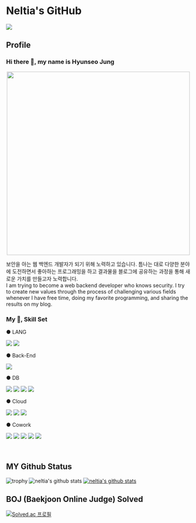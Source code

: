 # Neltia's GitHub
<a href="https://blog.naver.com/dsz08082" target="_blank"><img src="https://img.shields.io/badge/BLOG-2?style=appveyor&logo=naver&logoColor=white"/></a>

## Profile
### Hi there 👋, my name is Hyunseo Jung
<p align="center"><a href="https://in.naver.com/neltia" target="_blank"><img src="https://postfiles.pstatic.net/MjAyMTA3MjhfMTMy/MDAxNjI3NDUyNjg0NTEx.0Gq4IiEtm95rLeNpzfjSBA6j5Ad3Kl6qhx_wpzqHcowg.rXVmHqwywEv8_WusjKlCqnaoBaeRWTQRJ0FHfWPHhREg.PNG.dsz08082/namecard.png?type=w773" width="500px"></a></p>
<p>보안을 아는 웹 백엔드 개발자가 되기 위해 노력하고 있습니다. 틈나는 대로 다양한 분야에 도전하면서 좋아하는 프로그래밍을 하고 결과물을 블로그에 공유하는 과정을 통해 새로운 가치를 만들고자 노력합니다.
<br>I am trying to become a web backend developer who knows security. I try to create new values through the process of challenging various fields whenever I have free time, doing my favorite programming, and sharing the results on my blog.
</p>

### My 📝, Skill Set
● LANG
<p>
  <img src="https://img.shields.io/badge/Python-3776AB?style=flat-square&logo=Python&logoColor=white"/>
  <img src="https://img.shields.io/badge/Shell Script-181717?style=flat-square&logo=GNU Bash&logoColor=white"/>
<p>
● Back-End
<p>
  <img src="https://img.shields.io/badge/Flask-303030?style=flat-square&logo=Flask&logoColor=white"/>
</p>
● DB
<p>
  <img src="https://img.shields.io/badge/SQLite-003B57?style=flat-square&logo=SQLite&logoColor=white"/>
  <img src="https://img.shields.io/badge/Elasticsearch-005571?style=flat-square&logo=Elasticsearch&logoColor=white"/>
  <img src="https://img.shields.io/badge/MongoDB-47A248?style=flat-square&logo=MongoDB&logoColor=white"/>
  <img src="https://img.shields.io/badge/Firebase-FFCA28?style=flat-square&logo=Firebase&logoColor=white"/>
</p>
● Cloud
<p>
  <img src="https://img.shields.io/badge/Docker-049c8c?style=flat-square&logo=Docker&logoColor=white"/>
  <img src="https://img.shields.io/badge/AWS-232F3F?style=flat-square&logo=Amazon AWS&logoColor=white"/>
  <img src="https://img.shields.io/badge/GCP-1A73E8?style=flat-square&logo=Google Cloud&logoColor=white"/>
</p>
● Cowork
<p>
  <img src="https://img.shields.io/badge/Github-181717?style=flat-square&logo=GitHub&logoColor=white"/>
  <img src="https://img.shields.io/badge/Notion-181717?style=flat-square&logo=Notion&logoColor=white"/>
  <img src="https://img.shields.io/badge/Postman-FF6C37?style=flat-square&logo=Postman&logoColor=white"/>
  <img src="https://img.shields.io/badge/Slack-4A154B?style=flat-square&logo=Slack&logoColor=white"/>
  <img src="https://img.shields.io/badge/Insomnia-5849BE?style=flat-square&logo=Insomnia&logoColor=white"/>
</p>
<br>

## MY Github Status
![trophy](https://github-profile-trophy.vercel.app/?username=neltia)
![neltia's github stats](https://github-readme-stats.vercel.app/api?username=neltia&show_icons=true)
[![neltia's github stats](https://github-readme-stats.vercel.app/api/top-langs/?username=neltia&show_icons=true&hide_border=true&title_color=004386&icon_color=004386&layout=compact)](https://github.com/neltia)
 
## BOJ (Baekjoon Online Judge) Solved
 [![Solved.ac
프로필](http://mazassumnida.wtf/api/v2/generate_badge?boj=dsz08082)](https://solved.ac/dsz08082)
